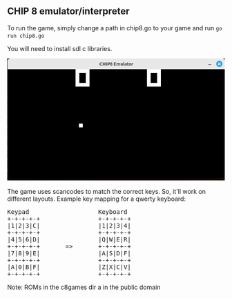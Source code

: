 ## CHIP 8 emulator/interpreter


To run the game, simply change a path in chip8.go to your game and run `go run chip8.go`

You will need to install sdl c libraries.


![PONG GIF](resources/Pong.gif)


The game uses scancodes to match the correct keys. So, it'll work on different layouts.
Example key mapping for a qwerty keyboard:
<pre>
Keypad                   Keyboard
+-+-+-+-+                +-+-+-+-+
|1|2|3|C|                |1|2|3|4|
+-+-+-+-+                +-+-+-+-+
|4|5|6|D|                |Q|W|E|R|
+-+-+-+-+       =>       +-+-+-+-+
|7|8|9|E|                |A|S|D|F|
+-+-+-+-+                +-+-+-+-+
|A|0|B|F|                |Z|X|C|V|
+-+-+-+-+                +-+-+-+-+
</pre>


Note: ROMs in the c8games dir a in the public domain